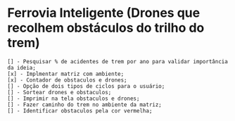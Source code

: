 # Ferrovia Inteligente (Drones que recolhem obstáculos do trilho do trem)
	[] - Pesquisar % de acidentes de trem por ano para validar importância da ideia;
	[x] - Implmentar matriz com ambiente;
	[x] - Contador de obstaculos e drones;
	[] - Opção de dois tipos de ciclos para o usuário;
	[] - Sortear drones e obstaculos;
	[] - Imprimir na tela obstaculos e drones;
	[] - Fazer caminho do trem no ambiente da matriz;
	[] - Identificar obstaculos pela cor vermelha;
